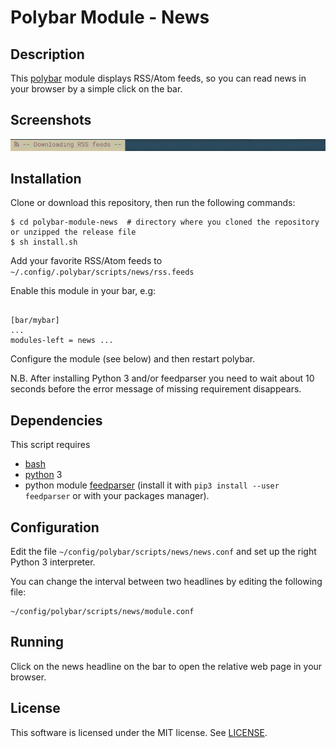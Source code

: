 # Polybar Module - News

## Description
This [polybar](https://github.com/jaagr/polybar) module displays RSS/Atom feeds, so you can read news in your browser by a simple click on the bar.

## Screenshots

<img alt="Screenshot of polybar module: news" src="screenshots/polybar-module-news.gif" width="860">

## Installation
Clone or download this repository, then run the following commands:
```
$ cd polybar-module-news  # directory where you cloned the repository or unzipped the release file
$ sh install.sh
```

Add your favorite RSS/Atom feeds to `~/.config/.polybar/scripts/news/rss.feeds`

Enable this module in your bar, e.g:
```

[bar/mybar]
...
modules-left = news ...
```

Configure the module (see below) and then restart polybar.

N.B. After installing Python 3 and/or feedparser you need to wait about 10 seconds before the error message of missing requirement disappears.

## Dependencies
This script requires
- [bash](https://www.gnu.org/software/bash/)
- [python](https://www.python.org) 3
- python module [feedparser](https://github.com/kurtmckee/feedparser) (install it with `pip3 install --user feedparser` or with your packages manager).

## Configuration
Edit the file `~/config/polybar/scripts/news/news.conf` and set up the right Python 3 interpreter.

You can change the interval between two headlines by editing the following file:
```
~/config/polybar/scripts/news/module.conf
```

## Running
Click on the news headline on the bar to open the relative web page in your browser.

## License
This software is licensed under the MIT license. See [LICENSE](LICENSE.md).
